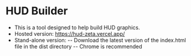 # HUD Builder

- This is a tool designed to help build HUD graphics.
- Hosted version: https://hud-zeta.vercel.app/
- Stand-alone version: 
-- Download the latest version of the index.html file in the dist directory
-- Chrome is recommended